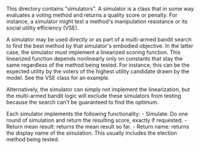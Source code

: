 This directory contains "simulators". A simulator is a class that in some way
evaluates a voting method and returns a quality score or penalty. For instance,
a simulator might test a method's manipulation resistance or its social utility
efficiency (VSE).

A simulator may be used directly or as part of a multi-armed bandit search to
find the best method by that simulator's embodied objective. In the latter
case, the simulator must implement a linearized scoring function. This
linearized function depends nonlinearly only on constants that stay the same
regardless of the method being tested. For instance, this can be the expected
utility by the voters of the highest utility candidate drawn by the model. See
the VSE class for an example.

Alternatively, the simulator can simply not implement the linearization, but
the multi-armed bandit logic will exclude these simulators from testing because
the search can't be guaranteed to find the optimum.

Each simulator implements the following functionality:
	- Simulate: Do one round of simulation and return the resulting score,
		exactly if requested.
	- Return mean result: returns the mean result so far.
	- Return name: returns the display name of the simulation. This usually
		includes the election method being tested.

